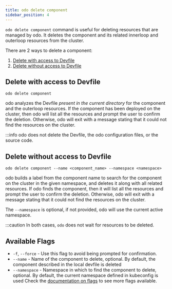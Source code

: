 ```yaml
---
title: odo delete component
sidebar_position: 4
---
```


`odo delete component` command is useful for deleting resources that are managed by odo. It deletes the component and its related innerloop and outerloop resources from the cluster.

There are 2 ways to delete a component:
1. [Delete with access to Devfile](#delete-with-access-to-devfile)
2. [Delete without access to Devfile](#delete-without-access-to-devfile)

## Delete with access to Devfile
```shell
odo delete component
```
odo analyzes the Devfile _present in the current directory_ for the component and the outerloop resources.
If the component has been deployed on the cluster, then odo will list all the resources and prompt the user to confirm the deletion.
Otherwise, odo will exit with a message stating that it could not find the resources on the cluster.

:::info
odo does not delete the Devfile, the odo configuration files, or the source code.

## Delete without access to Devfile
```shell
odo delete component --name <component_name> --namespace <namespace>
```

odo builds a label from the component name to search for the component on the cluster in the given namespace, and deletes it along with all related resources.
If odo finds the component, then it will list all the resources and prompt the user to confirm the deletion.
Otherwise, odo will exit with a message stating that it could not find the resources on the cluster.

The `--namespace` is optional, if not provided, odo will use the current active namespace.


:::caution
In both cases, `odo` does not wait for resources to be deleted.


## Available Flags
* `-f`, `--force` - Use this flag to avoid being prompted for confirmation.
* `--name` - Name of the component to delete, optional. By default, the component described in the local devfile is deleted
* `--namespace` - Namespace in which to find the component to delete, optional. By default, the current namespace defined in kubeconfig is used
Check the [documentation on flags](flags.md) to see more flags available.